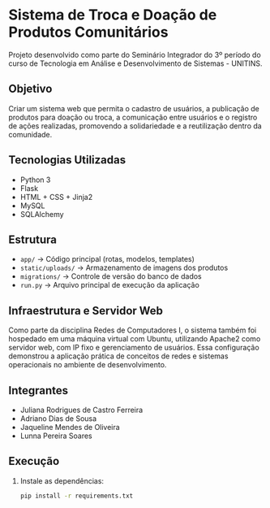 # Sistema de Troca e Doação de Produtos Comunitários

Projeto desenvolvido como parte do Seminário Integrador do 3º período do curso de Tecnologia em Análise e Desenvolvimento de Sistemas - UNITINS.

##  Objetivo

Criar um sistema web que permita o cadastro de usuários, a publicação de produtos para doação ou troca, a comunicação entre usuários e o registro de ações realizadas, promovendo a solidariedade e a reutilização dentro da comunidade.

##  Tecnologias Utilizadas

- Python 3
- Flask
- HTML + CSS + Jinja2
- MySQL
- SQLAlchemy

##  Estrutura

- `app/` → Código principal (rotas, modelos, templates)
- `static/uploads/` → Armazenamento de imagens dos produtos
- `migrations/` → Controle de versão do banco de dados
- `run.py` → Arquivo principal de execução da aplicação


##  Infraestrutura e Servidor Web

Como parte da disciplina Redes de Computadores I, o sistema também foi hospedado em uma máquina virtual com Ubuntu, utilizando Apache2 como servidor web, com IP fixo e gerenciamento de usuários. Essa configuração demonstrou a aplicação prática de conceitos de redes e sistemas operacionais no ambiente de desenvolvimento.

##  Integrantes

- Juliana Rodrigues de Castro Ferreira
- Adriano Dias de Sousa
- Jaqueline Mendes de Oliveira
- Lunna Pereira Soares

##  Execução

1. Instale as dependências:
   ```bash
   pip install -r requirements.txt

   

